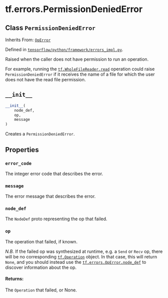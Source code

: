 <div itemscope itemtype="http://developers.google.com/ReferenceObject">
<meta itemprop="name" content="tf.errors.PermissionDeniedError" />
<meta itemprop="path" content="Stable" />
<meta itemprop="property" content="error_code"/>
<meta itemprop="property" content="message"/>
<meta itemprop="property" content="node_def"/>
<meta itemprop="property" content="op"/>
<meta itemprop="property" content="__init__"/>
</div>

# tf.errors.PermissionDeniedError

## Class `PermissionDeniedError`

Inherits From: [`OpError`](../../tf/errors/OpError.md)



Defined in [`tensorflow/python/framework/errors_impl.py`](/code/stable/tensorflow/python/framework/errors_impl.py).

Raised when the caller does not have permission to run an operation.

For example, running the
<a href="../../tf/ReaderBase.md#read"><code>tf.WholeFileReader.read</code></a>
operation could raise `PermissionDeniedError` if it receives the name of a
file for which the user does not have the read file permission.


<h2 id="__init__"><code>__init__</code></h2>

``` python
__init__(
    node_def,
    op,
    message
)
```

Creates a `PermissionDeniedError`.



## Properties

<h3 id="error_code"><code>error_code</code></h3>

The integer error code that describes the error.

<h3 id="message"><code>message</code></h3>

The error message that describes the error.

<h3 id="node_def"><code>node_def</code></h3>

The `NodeDef` proto representing the op that failed.

<h3 id="op"><code>op</code></h3>

The operation that failed, if known.

*N.B.* If the failed op was synthesized at runtime, e.g. a `Send`
or `Recv` op, there will be no corresponding
<a href="../../tf/Operation.md"><code>tf.Operation</code></a>
object.  In that case, this will return `None`, and you should
instead use the <a href="../../tf/errors/OpError.md#node_def"><code>tf.errors.OpError.node_def</code></a> to
discover information about the op.

#### Returns:

The `Operation` that failed, or None.



